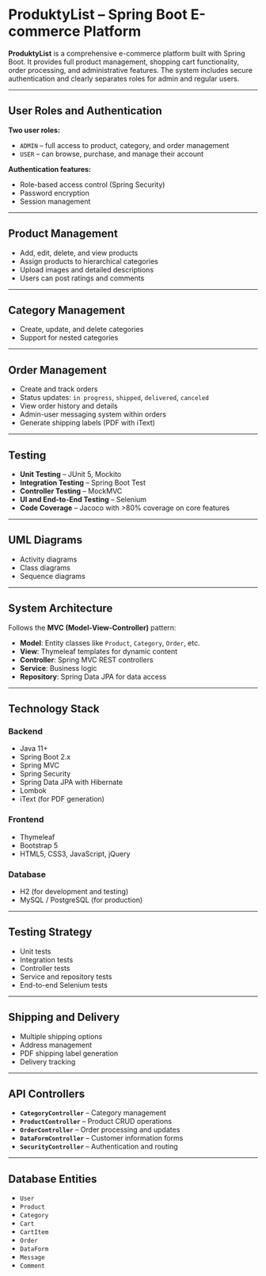# ProduktyList – Spring Boot E-commerce Platform

**ProduktyList** is a comprehensive e-commerce platform built with Spring Boot. It provides full product management, shopping cart functionality, order processing, and administrative features. The system includes secure authentication and clearly separates roles for admin and regular users.

---

## User Roles and Authentication

**Two user roles:**

- `ADMIN` – full access to product, category, and order management  
- `USER` – can browse, purchase, and manage their account  

**Authentication features:**

- Role-based access control (Spring Security)  
- Password encryption  
- Session management  

---

## Product Management

- Add, edit, delete, and view products  
- Assign products to hierarchical categories  
- Upload images and detailed descriptions  
- Users can post ratings and comments  

---

## Category Management

- Create, update, and delete categories  
- Support for nested categories  

---

## Order Management

- Create and track orders  
- Status updates: `in progress`, `shipped`, `delivered`, `canceled`  
- View order history and details  
- Admin-user messaging system within orders  
- Generate shipping labels (PDF with iText)  

---

## Testing

- **Unit Testing** – JUnit 5, Mockito  
- **Integration Testing** – Spring Boot Test  
- **Controller Testing** – MockMVC  
- **UI and End-to-End Testing** – Selenium  
- **Code Coverage** – Jacoco with >80% coverage on core features  

---

## UML Diagrams

- Activity diagrams  
- Class diagrams  
- Sequence diagrams  

---

## System Architecture

Follows the **MVC (Model-View-Controller)** pattern:

- **Model**: Entity classes like `Product`, `Category`, `Order`, etc.  
- **View**: Thymeleaf templates for dynamic content  
- **Controller**: Spring MVC REST controllers  
- **Service**: Business logic  
- **Repository**: Spring Data JPA for data access  

---

## Technology Stack

### Backend

- Java 11+  
- Spring Boot 2.x  
- Spring MVC  
- Spring Security  
- Spring Data JPA with Hibernate  
- Lombok  
- iText (for PDF generation)  

### Frontend

- Thymeleaf  
- Bootstrap 5  
- HTML5, CSS3, JavaScript, jQuery  

### Database

- H2 (for development and testing)  
- MySQL / PostgreSQL (for production)  

---

## Testing Strategy

- Unit tests  
- Integration tests  
- Controller tests  
- Service and repository tests  
- End-to-end Selenium tests

---

## Shipping and Delivery

- Multiple shipping options  
- Address management  
- PDF shipping label generation  
- Delivery tracking  

---

## API Controllers

- **`CategoryController`** – Category management  
- **`ProductController`** – Product CRUD operations  
- **`OrderController`** – Order processing and updates  
- **`DataFormController`** – Customer information forms  
- **`SecurityController`** – Authentication and routing  

---

## Database Entities

- `User`  
- `Product`  
- `Category`  
- `Cart`  
- `CartItem`  
- `Order`  
- `DataForm`  
- `Message`  
- `Comment`  

